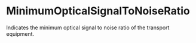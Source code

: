 MinimumOpticalSignalToNoiseRatio
================================

Indicates the minimum optical signal to noise ratio of the transport equipment.
